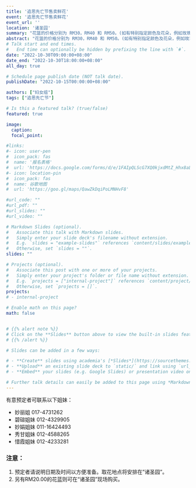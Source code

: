 ```yaml
---
title: '追思先亡节售卖鲜花'
event: '追思先亡节售卖鲜花'
event_url: ''
location: '诸圣园'
summary: "花篮的价格分别为 RM30，RM40 和 RM50。(如有特别指定颜色及花朵，例如玫瑰或康乃馨价格则另计）。"
abstract: "花篮的价格分别为 RM30，RM40 和 RM50。(如有特别指定颜色及花朵，例如玫瑰或康乃馨价格则另计）。"
# Talk start and end times.
#   End time can optionally be hidden by prefixing the line with `#`.
date: "2022-10-30T09:00:00+08:00"
date_end: "2022-10-30T18:00:00+08:00"
all_day: true

# Schedule page publish date (NOT talk date).
publishDate: "2022-10-15T00:00:00+08:00"

authors: ["妇女组"]
tags: ["追思先亡节"]

# Is this a featured talk? (true/false)
featured: true

image:
  caption:
  focal_point:

#links:
#- icon: user-pen
#  icon_pack: fas
#  name: '报名表格'
#  url: 'https://docs.google.com/forms/d/e/1FAIpQLScG7XQ0kjxdMtZ_Hhx8aLOL76ZavANeI77Maj7seoQXQFHsEQ/viewform'
#- icon: location-pin
#  icon_pack: fas
#  name: 谷歌地图
#  url: 'https://goo.gl/maps/QawZkDqiPoLMNHvF8'

#url_code: ""
#url_pdf: ""
#url_slides: ""
#url_video: ""

# Markdown Slides (optional).
#   Associate this talk with Markdown slides.
#   Simply enter your slide deck's filename without extension.
#   E.g. `slides = "example-slides"` references `content/slides/example-slides.md`.
#   Otherwise, set `slides = ""`.
slides: ""

# Projects (optional).
#   Associate this post with one or more of your projects.
#   Simply enter your project's folder or file name without extension.
#   E.g. `projects = ["internal-project"]` references `content/project/deep-learning/index.md`.
#   Otherwise, set `projects = []`.
projects:
# - internal-project

# Enable math on this page?
math: false


# {{% alert note %}}
# Click on the **Slides** button above to view the built-in slides feature.
# {{% /alert %}}

# Slides can be added in a few ways:

# - **Create** slides using academia's [*Slides*](https://sourcethemes.com/academic/docs/managing-content/#create-slides) feature and link using `slides` parameter in the front matter of the talk file
# - **Upload** an existing slide deck to `static/` and link using `url_slides` parameter in the front matter of the talk file
# - **Embed** your slides (e.g. Google Slides) or presentation video on this page using [shortcodes](https://sourcethemes.com/academic/docs/writing-markdown-latex/).

# Further talk details can easily be added to this page using *Markdown* and $\rm \LaTeX$ math code.
---
```


有意预定者可联系以下姐妹：
- 妙丽姐 017-4731262
- 碧碹姐妹 012-4329905
- 妙娟姐妹 011-16424493
- 秀甘姐妹 012-4588265
- 惜霞姐妹 012-4233281

### 注意：
1. 预定者请说明日期及时间以方便准备。取花地点将安排在”诸圣园”。
2. 另有RM20.00的花蓝则可在“诸圣园”现场购买。
